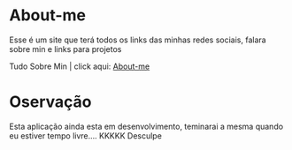 # About-me

Esse é um site que terá todos os links das minhas redes sociais, falara sobre min e links para projetos

Tudo Sobre Min | click aqui: [About-me](https://kauahssantos.github.io/About-Me/home/index.html)

# Oservação
 Esta aplicação ainda esta em desenvolvimento, teminarai a mesma quando eu estiver tempo livre.... KKKKK Desculpe
